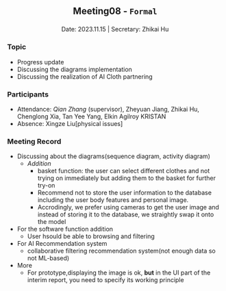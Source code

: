 ## <p align="center">Meeting08 - `Formal`</p>

<p align="center">
Date: 2023.11.15 | Secretary: Zhikai Hu
</p>

### Topic

* Progress update
* Discussing the diagrams implementation
* Discussing the realization of AI Cloth partnering

### Participants

* Attendance:
*Qian Zhang* (supervisor), Zheyuan Jiang,  Zhikai Hu, Chenglong Xia, Tan Yee Yang, Elkin Agilroy KRISTAN
* Absence: Xingze Liu[physical issues]

### Meeting Record

* Discussing about the diagrams(sequence diagram, activity diagram)
  * *Addition*
      * basket function: the user can select different clothes and not trying on immediately but adding them to the basket for further try-on
      * Recommend not to store the user information to the database including the user body features and personal image.
      * Accrodingly, we prefer using cameras to get the user image and instead of storing it to the database, we straightly swap it onto the model
* For the software function addition
  * User hsould be able to browsing and filtering
* For AI Recommendation system
  * collaborative filtering recommendation system(not enough data so not ML-based)
* More
  * For prototype,displaying the image is ok, **but** in the UI part of the interim report, you need to specify its working principle
